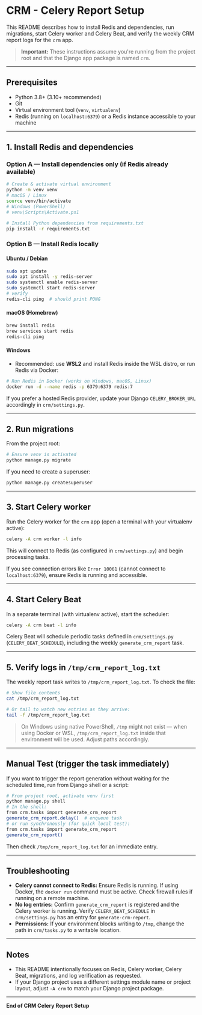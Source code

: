 # CRM - Celery Report Setup

This README describes how to install Redis and dependencies, run migrations, start Celery worker and Celery Beat, and verify the weekly CRM report logs for the `crm` app.

> **Important:** These instructions assume you're running from the project root and that the Django app package is named `crm`.

---

## Prerequisites

* Python 3.8+ (3.10+ recommended)
* Git
* Virtual environment tool (`venv`, `virtualenv`)
* Redis (running on `localhost:6379`) or a Redis instance accessible to your machine

---

## 1. Install Redis and dependencies

### Option A — Install dependencies only (if Redis already available)

```bash
# Create & activate virtual environment
python -m venv venv
# macOS / Linux
source venv/bin/activate
# Windows (PowerShell)
# venv\Scripts\Activate.ps1

# Install Python dependencies from requirements.txt
pip install -r requirements.txt
```

### Option B — Install Redis locally

#### Ubuntu / Debian

```bash
sudo apt update
sudo apt install -y redis-server
sudo systemctl enable redis-server
sudo systemctl start redis-server
# verify
redis-cli ping  # should print PONG
```

#### macOS (Homebrew)

```bash
brew install redis
brew services start redis
redis-cli ping
```

#### Windows

* Recommended: use **WSL2** and install Redis inside the WSL distro, or run Redis via Docker:

```bash
# Run Redis in Docker (works on Windows, macOS, Linux)
docker run -d --name redis -p 6379:6379 redis:7
```

If you prefer a hosted Redis provider, update your Django `CELERY_BROKER_URL` accordingly in `crm/settings.py`.

---

## 2. Run migrations

From the project root:

```bash
# Ensure venv is activated
python manage.py migrate
```

If you need to create a superuser:

```bash
python manage.py createsuperuser
```

---

## 3. Start Celery worker

Run the Celery worker for the `crm` app (open a terminal with your virtualenv active):

```bash
celery -A crm worker -l info
```

This will connect to Redis (as configured in `crm/settings.py`) and begin processing tasks.

If you see connection errors like `Error 10061` (cannot connect to `localhost:6379`), ensure Redis is running and accessible.

---

## 4. Start Celery Beat

In a separate terminal (with virtualenv active), start the scheduler:

```bash
celery -A crm beat -l info
```

Celery Beat will schedule periodic tasks defined in `crm/settings.py` (`CELERY_BEAT_SCHEDULE`), including the weekly `generate_crm_report` task.

---

## 5. Verify logs in `/tmp/crm_report_log.txt`

The weekly report task writes to `/tmp/crm_report_log.txt`. To check the file:

```bash
# Show file contents
cat /tmp/crm_report_log.txt

# Or tail to watch new entries as they arrive:
tail -f /tmp/crm_report_log.txt
```

> On Windows using native PowerShell, `/tmp` might not exist — when using Docker or WSL, `/tmp/crm_report_log.txt` inside that environment will be used. Adjust paths accordingly.

---

## Manual Test (trigger the task immediately)

If you want to trigger the report generation without waiting for the scheduled time, run from Django shell or a script:

```bash
# From project root, activate venv first
python manage.py shell
# In the shell:
from crm.tasks import generate_crm_report
generate_crm_report.delay()  # enqueue task
# or run synchronously (for quick local test):
from crm.tasks import generate_crm_report
generate_crm_report()
```

Then check `/tmp/crm_report_log.txt` for an immediate entry.

---

## Troubleshooting

* **Celery cannot connect to Redis:** Ensure Redis is running. If using Docker, the `docker run` command must be active. Check firewall rules if running on a remote machine.
* **No log entries:** Confirm `generate_crm_report` is registered and the Celery worker is running. Verify `CELERY_BEAT_SCHEDULE` in `crm/settings.py` has an entry for `generate-crm-report`.
* **Permissions:** If your environment blocks writing to `/tmp`, change the path in `crm/tasks.py` to a writable location.

---

## Notes

* This README intentionally focuses on Redis, Celery worker, Celery Beat, migrations, and log verification as requested.
* If your Django project uses a different settings module name or project layout, adjust `-A crm` to match your Django project package.

---

**End of CRM Celery Report Setup**
